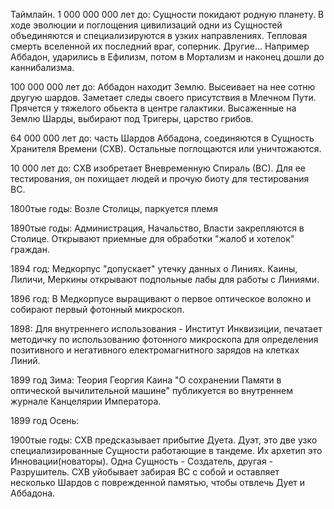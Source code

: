 Таймлайн.
1 000 000 000 лет до: Сущности покидают родную планету. В ходе эволюции и поглощения цивилизаций одни из Сущностей объединяются и специализируются в узких направлениях. Тепловая смерть вселенной их последний враг, соперник.
Другие... Например Аббадон, ударились в Ефилизм, потом в Мортализм и наконец дошли до каннибализма.

100 000 000 лет до: Аббадон находит Землю. Высеивает на нее сотню другую шардов. Заметает следы своего присутствия в Млечном Пути. Прячется у тяжелого обьекта в центре галактики. Высаженные на Землю Шарды, выбирают под Тригеры, царство грибов.

64 000 000 лет до: часть Шардов Аббадона, соединяются в Сущность Хранителя Времени (СХВ). Остальные поглощаются или уничтожаются.

10 000 лет до: СХВ изобретает Вневременную Спираль (ВС). Для ее тестирования, он похищает людей и прочую биоту для тестирования ВС.

1800тые годы: Возле Столицы, паркуется племя 

1890тые годы: Администрация, Начальство, Власти закрепляются в Столице. Открывают приемные для обработки "жалоб и хотелок" граждан.

1894 год: Медкорпус "допускает" утечку данных о Линиях. Каины, Лиличи, Меркины открывают подпольные лабы для работы с Линиями.

1896 год: В Медкорпусе выращивают о первое оптическое волокно и собирают первый фотонный микроскоп.

1898: Для внутреннего использования - Институт Инквизиции, печатает методичку по использованию фотонного микроскопа для определения позитивного и негативного електромагнитного зарядов на клетках Линий.

1899 год Зима: Теория Георгия Каина "О сохранении Памяти в оптической вычилительной машине" публикуется во внутреннем журнале Канцелярии Императора.

1899 год Осень: 

1900тые годы: СХВ предсказывает прибытие Дуета. Дуэт, это две узко специализированные Сущности работающие в тандеме. Их архетип это Инновации(новаторы). Одна Сущность - Создатель, другая - Разрушитель. СХВ уйобывает забирая ВС с собой и оставляет несколько Шардов с поврежденной памятью, чтобы отвлечь Дует и Аббадона.